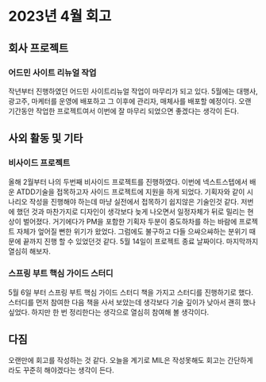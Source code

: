 # 2023년 4월 회고

## 회사 프로젝트
### 어드민 사이트 리뉴얼 작업
작년부터 진행하였던 어드민 사이트리뉴얼 작업이 마무리가 되고 있다. 5월에는 대행사, 광고주, 마케터를 운영에 배포하고 그 이후에 관리자, 매체사를 배포할 예정이다.
오랜 기간동안 작업한 프로젝트여서 이번에 잘 마무리 되었으면 좋겠다는 생각이 든다.

## 사외 활동 및 기타
### 비사이드 프로젝트
올해 2월부터 나의 두번째 비사이드 프로젝트를 진행하였다. 이번에 넥스트스텝에서 배운 ATDD기술을 접목하고자 사이드 프로젝트에 지원을 하게 되었다. 기획자와 같이 시나리오 작성을 진행해야 하는데 마냥 실전에서 접목하기 쉽지않은 기술인것 같다.
저번에 했던 것과 마찬가지로 디자인이 생각보다 늦게 나오면서 일정자체가 뒤로 밀리는 현상이 벌어졌다. 거기에다가 PM을 포함한 기획자 두분이 중도하차를 하는 바람에 프로젝트 자체가 엎어질 뻔한 위기가 왔었다. 그럼에도 불구하고 다들 으쌰으쌰하는 분위기 때문에 끝까지 진행 할 수 있었던것 같다.
5월 14일이 프로젝트 종료 날짜이다. 마지막까지 열심히 해보자.

### 스프링 부트 핵심 가이드 스터디
5월 6일 부터 스프링 부트 핵심 가이드 스터디 책을 가지고 스터디를 진행하기로 했다.
스터디를 먼저 참여한 다음 책을 사서 보았는데 생각보다 기술 깊이가 낮아서 괜히 했나 싶었다.
하지만 한 번 정리한다는 생각으로 열심히 참여해 볼 생각이다.

## 다짐
오랜만에 회고를 작성하는 것 같다. 오늘을 계기로 MIL은 작성못해도 회고는 간단하게라도 꾸준히 해야겠다는 생각이 든다.